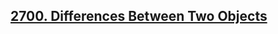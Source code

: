 ## [2700. Differences Between Two Objects](https://leetcode.com/problems/differences-between-two-objects)

